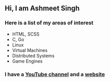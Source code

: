## Hi, I am Ashmeet Singh

### Here is a list of my areas of interest
- HTML, SCSS
- C, Go
- Linux
- Virtual Machines
- Distributed Systems
- Game Engines

### I have a [YouTube channel](https://www.youtube.com/@BytesBasement) and a [website](https://bytesbasement.com/)
